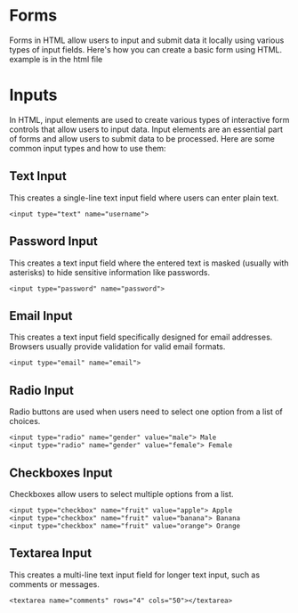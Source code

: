# Forms

Forms in HTML allow users to input and submit data it locally using various types of input fields. Here's how you can create a basic form using HTML. example is in the html file

# Inputs

In HTML, input elements are used to create various types of interactive form controls that allow users to input data. Input elements are an essential part of forms and allow users to submit data to be processed. Here are some common input types and how to use them:

## Text Input

This creates a single-line text input field where users can enter plain text.

```
<input type="text" name="username">
```

## Password Input

This creates a text input field where the entered text is masked (usually with asterisks) to hide sensitive information like passwords.

```
<input type="password" name="password">
```

## Email Input

This creates a text input field specifically designed for email addresses. Browsers usually provide validation for valid email formats.

```
<input type="email" name="email">
```

## Radio Input

Radio buttons are used when users need to select one option from a list of choices.

```
<input type="radio" name="gender" value="male"> Male
<input type="radio" name="gender" value="female"> Female
```

## Checkboxes Input

Checkboxes allow users to select multiple options from a list.

```
<input type="checkbox" name="fruit" value="apple"> Apple
<input type="checkbox" name="fruit" value="banana"> Banana
<input type="checkbox" name="fruit" value="orange"> Orange
```

## Textarea Input

This creates a multi-line text input field for longer text input, such as comments or messages.

```
<textarea name="comments" rows="4" cols="50"></textarea>
```
